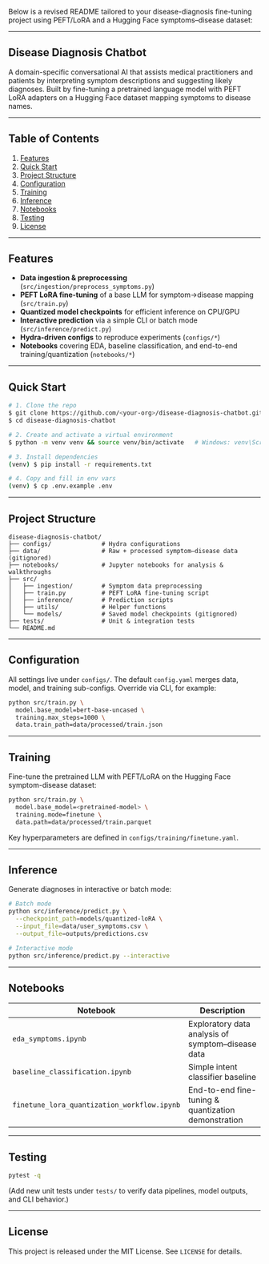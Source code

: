 Below is a revised README tailored to your disease-diagnosis fine-tuning project using PEFT/LoRA and a Hugging Face symptoms–disease dataset:

---

## Disease Diagnosis Chatbot

A domain-specific conversational AI that assists medical practitioners and patients by interpreting symptom descriptions and suggesting likely diagnoses. Built by fine-tuning a pretrained language model with PEFT LoRA adapters on a Hugging Face dataset mapping symptoms to disease names.

---

## Table of Contents

1. [Features](#features)
2. [Quick Start](#quick-start)
3. [Project Structure](#project-structure)
4. [Configuration](#configuration)
5. [Training](#training)
6. [Inference](#inference)
7. [Notebooks](#notebooks)
8. [Testing](#testing)
9. [License](#license)

---

## Features

* **Data ingestion & preprocessing** (`src/ingestion/preprocess_symptoms.py`)
* **PEFT LoRA fine-tuning** of a base LLM for symptom→disease mapping (`src/train.py`)
* **Quantized model checkpoints** for efficient inference on CPU/GPU
* **Interactive prediction** via a simple CLI or batch mode (`src/inference/predict.py`)
* **Hydra-driven configs** to reproduce experiments (`configs/*`)
* **Notebooks** covering EDA, baseline classification, and end-to-end training/quantization (`notebooks/*`)

---

## Quick Start

```bash
# 1. Clone the repo
$ git clone https://github.com/<your-org>/disease-diagnosis-chatbot.git
$ cd disease-diagnosis-chatbot

# 2. Create and activate a virtual environment
$ python -m venv venv && source venv/bin/activate   # Windows: venv\Scripts\activate

# 3. Install dependencies
(venv) $ pip install -r requirements.txt

# 4. Copy and fill in env vars
(venv) $ cp .env.example .env
```

---

## Project Structure

```
disease-diagnosis-chatbot/
├── configs/              # Hydra configurations
├── data/                 # Raw + processed symptom–disease data (gitignored)
├── notebooks/            # Jupyter notebooks for analysis & walkthroughs
├── src/
│   ├── ingestion/        # Symptom data preprocessing
│   ├── train.py          # PEFT LoRA fine-tuning script
│   ├── inference/        # Prediction scripts
│   ├── utils/            # Helper functions
│   └── models/           # Saved model checkpoints (gitignored)
├── tests/                # Unit & integration tests
└── README.md
```

---

## Configuration

All settings live under `configs/`. The default `config.yaml` merges data, model, and training sub-configs.
Override via CLI, for example:

```bash
python src/train.py \
  model.base_model=bert-base-uncased \
  training.max_steps=1000 \
  data.train_path=data/processed/train.json
```

---

## Training

Fine-tune the pretrained LLM with PEFT/LoRA on the Hugging Face symptom-disease dataset:

```bash
python src/train.py \
  model.base_model=<pretrained-model> \
  training.mode=finetune \
  data.path=data/processed/train.parquet
```

Key hyperparameters are defined in `configs/training/finetune.yaml`.

---

## Inference

Generate diagnoses in interactive or batch mode:

```bash
# Batch mode
python src/inference/predict.py \
  --checkpoint_path=models/quantized-loRA \
  --input_file=data/user_symptoms.csv \
  --output_file=outputs/predictions.csv

# Interactive mode
python src/inference/predict.py --interactive
```

---

## Notebooks

| Notebook                                    | Description                                         |
| ------------------------------------------- | --------------------------------------------------- |
| `eda_symptoms.ipynb`                        | Exploratory data analysis of symptom–disease data   |
| `baseline_classification.ipynb`             | Simple intent classifier baseline                   |
| `finetune_lora_quantization_workflow.ipynb` | End-to-end fine-tuning & quantization demonstration |

---

## Testing

```bash
pytest -q
```

(Add new unit tests under `tests/` to verify data pipelines, model outputs, and CLI behavior.)

---

## License

This project is released under the MIT License. See `LICENSE` for details.
